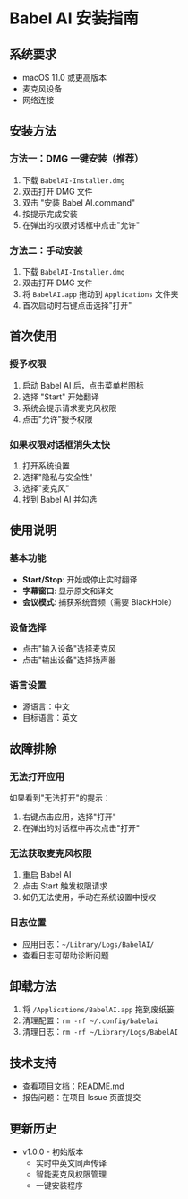 # Babel AI 安装指南

## 系统要求
- macOS 11.0 或更高版本
- 麦克风设备
- 网络连接

## 安装方法

### 方法一：DMG 一键安装（推荐）
1. 下载 `BabelAI-Installer.dmg`
2. 双击打开 DMG 文件
3. 双击 "安装 Babel AI.command"
4. 按提示完成安装
5. 在弹出的权限对话框中点击"允许"

### 方法二：手动安装
1. 下载 `BabelAI-Installer.dmg`
2. 双击打开 DMG 文件
3. 将 `BabelAI.app` 拖动到 `Applications` 文件夹
4. 首次启动时右键点击选择"打开"

## 首次使用

### 授予权限
1. 启动 Babel AI 后，点击菜单栏图标
2. 选择 "Start" 开始翻译
3. 系统会提示请求麦克风权限
4. 点击"允许"授予权限

### 如果权限对话框消失太快
1. 打开系统设置
2. 选择"隐私与安全性"
3. 选择"麦克风"
4. 找到 Babel AI 并勾选

## 使用说明

### 基本功能
- **Start/Stop**: 开始或停止实时翻译
- **字幕窗口**: 显示原文和译文
- **会议模式**: 捕获系统音频（需要 BlackHole）

### 设备选择
- 点击"输入设备"选择麦克风
- 点击"输出设备"选择扬声器

### 语言设置
- 源语言：中文
- 目标语言：英文

## 故障排除

### 无法打开应用
如果看到"无法打开"的提示：
1. 右键点击应用，选择"打开"
2. 在弹出的对话框中再次点击"打开"

### 无法获取麦克风权限
1. 重启 Babel AI
2. 点击 Start 触发权限请求
3. 如仍无法使用，手动在系统设置中授权

### 日志位置
- 应用日志：`~/Library/Logs/BabelAI/`
- 查看日志可帮助诊断问题

## 卸载方法
1. 将 `/Applications/BabelAI.app` 拖到废纸篓
2. 清理配置：`rm -rf ~/.config/babelai`
3. 清理日志：`rm -rf ~/Library/Logs/BabelAI`

## 技术支持
- 查看项目文档：README.md
- 报告问题：在项目 Issue 页面提交

## 更新历史
- v1.0.0 - 初始版本
  - 实时中英文同声传译
  - 智能麦克风权限管理
  - 一键安装程序